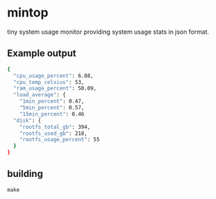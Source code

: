 # mintop
tiny system usage monitor providing system usage stats in json format.


## Example output
```bash
{
  "cpu_usage_percent": 6.08,
  "cpu_temp_celsius": 53,
  "ram_usage_percent": 50.09,
  "load_average": {
    "1min_percent": 0.47,
    "5min_percent": 0.57,
    "15min_percent": 0.46
  "disk": {
    "rootfs_total_gb": 394,
    "rootfs_used_gb": 218,
    "rootfs_usage_percent": 55
  }
}
```

## building
```shell
make
```

